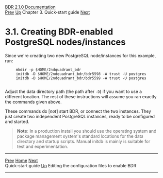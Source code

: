   [BDR 2.1.0 Documentation](README.md)                                                                                              
  [Prev](quickstart.md "Quick-start guide")   [Up](quickstart.md)    Chapter 3. Quick-start guide    [Next](quickstart-editing.md "Editing the configuration files to enable BDR")  


# 3.1. Creating BDR-enabled PostgreSQL nodes/instances

Since we\'re creating two new PostgreSQL node/instances for this
example, run:

``` PROGRAMLISTING
     mkdir -p $HOME/2ndquadrant_bdr
     initdb -D $HOME/2ndquadrant_bdr/bdr5598 -A trust -U postgres
     initdb -D $HOME/2ndquadrant_bdr/bdr5599 -A trust -U postgres
     
```

Adjust the data directory path (the path after `-D`) if you
want to use a different location. The rest of these instructions will
assume you ran exactly the commands given above.

These commands do [*not*] start BDR, or connect the two
instances. They just create two independent PostgreSQL instances, ready
to be configured and started.

> **Note:** In a production install you should use the operating system
> and package management system\'s standard locations for the data
> directory and startup scripts. Manual initdb is mainly is suitable for
> test and experimentation.



  ---------------------------------------- -------------------------------------- ------------------------------------------------
  [Prev](quickstart.md)     [Home](README.md)      [Next](quickstart-editing.md)  
  Quick-start guide                         [Up](quickstart.md)     Editing the configuration files to enable BDR
  ---------------------------------------- -------------------------------------- ------------------------------------------------
